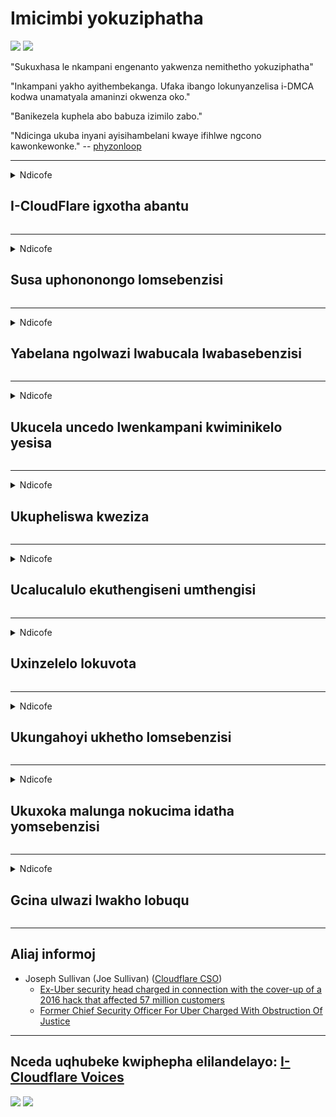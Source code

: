 # Imicimbi yokuziphatha

![](https://codeberg.org/crimeflare/stop_cloudflare/media/branch/master/image/itsreallythatbad.jpg)
![](https://codeberg.org/crimeflare/stop_cloudflare/media/branch/master/image/telegram/c81238387627b4bfd3dcd60f56d41626.jpg)

"Sukuxhasa le nkampani engenanto yakwenza nemithetho yokuziphatha"

"Inkampani yakho ayithembekanga. Ufaka ibango lokunyanzelisa i-DMCA kodwa unamatyala amaninzi okwenza oko."

"Banikezela kuphela abo babuza izimilo zabo."

"Ndicinga ukuba inyani ayisihambelani kwaye ifihlwe ngcono kawonkewonke."  -- [phyzonloop](https://twitter.com/phyzonloop)


---


<details>
<summary>Ndicofe

## I-CloudFlare igxotha abantu
</summary>


I-Cloudflare ithumela ii-imeyile zogaxekile kwabo bengekhoyo abasebenzisi be-Cloudflare.

- Thumela ii-imeyile kuphela kubabhalisile abangene
- Xa umsebenzisi esithi "yeka", ndiyeke ukuthumela i-imeyile

Yinto elula leyo. Kodwa iCloudflare ayikhathali.
U-Cloudflare uthe ukusebenzisa inkonzo yabo kungayimisa yonke i-spammers okanye abahlaseli.
Singayimisa njani iCloudflare ngaphandle kokuvula iCloudflare?


| 🖼 | 🖼 |
| --- | --- |
| ![](https://codeberg.org/crimeflare/stop_cloudflare/media/branch/master/image/cfspam01.jpg) | ![](https://codeberg.org/crimeflare/stop_cloudflare/media/branch/master/image/cfspam03.jpg) |
| ![](https://codeberg.org/crimeflare/stop_cloudflare/media/branch/master/image/cfspam02.jpg) | ![](https://codeberg.org/crimeflare/stop_cloudflare/media/branch/master/image/cfspambrittany.jpg)<br>![](https://codeberg.org/crimeflare/stop_cloudflare/media/branch/master/image/cfspamtwtr.jpg) |

</details>

---

<details>
<summary>Ndicofe

## Susa uphononongo lomsebenzisi
</summary>


Uvavanyo olubi lwe-Cloudflare
Ukuba uthumela isicatshulwa esichasene ne-Cloudflare kwi-Twitter, unethuba lokufumana impendulo evela kumqeshwa wase-Cloudflare ngomyalezo othi "Hayi, ayisiyiyo".
Ukuba uthumela uphononongo olungelulo nakweyiphi na indawo yokujonga, baya kuzama ukuyifumana.


| 🖼 | 🖼 |
| --- | --- |
| ![](https://codeberg.org/crimeflare/stop_cloudflare/media/branch/master/image/cfcenrev_01.jpg)<br>![](https://codeberg.org/crimeflare/stop_cloudflare/media/branch/master/image/cfcenrev_02.jpg) | ![](https://codeberg.org/crimeflare/stop_cloudflare/media/branch/master/image/cfcenrev_03.jpg) |

</details>

---

<details>
<summary>Ndicofe

## Yabelana ngolwazi lwabucala lwabasebenzisi
</summary>


I-Cloudflare inengxaki yokuhlukumeza.
I-Cloudflare yabelana ngolwazi lomntu malunga nabo bakhalaza malunga nokusingathwa indawo.
Ngamanye amaxesha bayakucela ukuba ubonelele nge-ID yakho yokwenene.
Ukuba awufuni ukuhlukunyezwa, ukuhlaselwa, ukutshintshwa okanye ukubulawa, kungcono uhlale kude kwiiwebhusayithi ze-Cloudfla.


| 🖼 | 🖼 |
| --- | --- |
| ![](https://codeberg.org/crimeflare/stop_cloudflare/media/branch/master/image/cfdox_what.jpg) | ![](https://codeberg.org/crimeflare/stop_cloudflare/media/branch/master/image/cfdox_swat.jpg) |
| ![](https://codeberg.org/crimeflare/stop_cloudflare/media/branch/master/image/cfdox_kill.jpg) | ![](https://codeberg.org/crimeflare/stop_cloudflare/media/branch/master/image/cfdox_threat.jpg) |
| ![](https://codeberg.org/crimeflare/stop_cloudflare/media/branch/master/image/cfdox_dox.jpg) | ![](https://codeberg.org/crimeflare/stop_cloudflare/media/branch/master/image/cfdox_ex1.jpg)<br>![](https://codeberg.org/crimeflare/stop_cloudflare/media/branch/master/image/cfdox_ex2.jpg) |

</details>

---

<details>
<summary>Ndicofe

## Ukucela uncedo lwenkampani kwiminikelo yesisa
</summary>


I-CloudFlare icela iminikelo yesisa.
Iyothusa into yokuba umbutho waseMelika ubuza ukuxhasa izibonelelo ecaleni kwemibutho engenzi nzuzo inezizathu ezilungileyo.
Ukuba uthanda ukuvimba abantu okanye ukuchitha ixesha labanye abantu, unokufuna uku-odola iipizzas zabasebenzi base-Cloudflare.


![](https://codeberg.org/crimeflare/stop_cloudflare/media/branch/master/image/cfdonate.jpg)

</details>

---

<details>
<summary>Ndicofe

## Ukupheliswa kweziza
</summary>


Uya kwenza ntoni ukuba indawo yakho yehla ngequbuliso?
Kukho iingxelo zokuba iCloudflare icima ukumiselwa komsebenzisi okanye ukunqanda inkonzo ngaphandle kwesilumkiso, buthule.
Sicebisa ukuba ufumane umboneleli olungcono.

![](https://codeberg.org/crimeflare/stop_cloudflare/media/branch/master/image/cftmnt.jpg)

</details>

---

<details>
<summary>Ndicofe

## Ucalucalulo ekuthengiseni umthengisi
</summary>


I-CloudFlare inika unyango olukhethekileyo kwabo basebenzisa iFirefox ngelixa inika impatho gadalala kubasebenzisi be-non-Tor-Browser ngaphezulu kweTor.
Abasebenzisi beTor abangavumiyo ukwenza into engahlawulelwayo yasimahla bafumana impatho gadalala.
Oku kungalingani kokufikelela kukusetyenziswa gwenxa kokungathathi hlangothi kunye nokusetyenziswa gwenxa kwamandla.

![](https://codeberg.org/crimeflare/stop_cloudflare/media/branch/master/image/browdifftbcx.gif)

- Ekhohlo: I-Tor Browser, Ekunene: Chrome. Idilesi ye-IP efanayo.

![](https://codeberg.org/crimeflare/stop_cloudflare/media/branch/master/image/browserdiff.jpg)

- Ekhohlo: I-Tor Browser Javascript ikhubazekile, ikhukhi yenziwe
- Ekunene: I-Javascript ye-Chrome yenziwe ukuba isebenze, ikhukhi ikhubazeke

![](https://codeberg.org/crimeflare/stop_cloudflare/media/branch/master/image/cfsiryoublocked.jpg)

- QuteBrowser (isikhangeli esincinci) ngaphandle kweTor (Clearnet IP)

| ***Isikhangeli*** | ***Fikelela kunyango*** |
| --- | --- |
| Tor Browser (IJavascript yenziwe) | ukufikelela kuvunyelwe |
| Firefox (IJavascript yenziwe) | ukufikelela kulungisiwe |
| Chromium (IJavascript yenziwe) | ukufikelela kulungisiwe |
| Chromium or Firefox (IJavascript ikhutshiwe) | ukungena khange kuvunyelwe |
| Chromium or Firefox (Ikhukhi ikhubazekile) | ukungena khange kuvunyelwe |
| QuteBrowser | ukungena khange kuvunyelwe |
| lynx | ukungena khange kuvunyelwe |
| w3m | ukungena khange kuvunyelwe |
| wget | ukungena khange kuvunyelwe |


Kutheni ungasebenzisi iqhosha lomsindo ukusombulula umngeni olula?

Ewe, kukho iqhosha lokulalela, kodwa akusoloko kusebenza ngaphezulu kweTor.
Uya kufumana lo myalezo xa ucofa:

```
Zama kwakhona kamva
Ikhompyuter yakho okanye inethiwekhi inokuthumela imibuzo ngokuzenzekelayo.
Ukukhusela abasebenzisi bethu, asinakusenza isicelo sakho ngoku.
Ngolwazi oluthe kratya ndwendwela iphepha lethu loncedo
```

</details>

---

<details>
<summary>Ndicofe

## Uxinzelelo lokuvota
</summary>


Abavoti e-US bathi babhalisela ukuvota okokugqibela kwiwebhusayithi kasobhala weburhulumenteni kwilizwe abahlala kulo.
Iiofisi zikanobhala wombuso ezilawulwa yiRiphabhlikhi zibandakanyeka ekunyanzelweni kwabavoti ngokwenza intetho kwiwebhusayithi kanobhala wombuso ngokusebenzisa iCloudflare.
Ukuphathwa ngenzondelelo kuka-Cloudflare kubasebenzisi be-Tor, indawo yayo ye-MITM njengendawo ekumgangatho ophambili wovavanyo, kunye nendima yayo eyenzakalisayo ngokubanzi yenza ukuba abo bavotayo bangavunyelwa ukubhalisa.
Imigwaqo ikakhulu ithande ukwamkela imfihlo.
Iifom zobhaliso lwabavoti ziqokelela ulwazi olubuthathaka malunga nokuvota kwezopolitiko, idilesi yomntu, inombolo yokhuseleko lentlalontle, kunye nomhla wokuzalwa.
Uninzi lwamazwe lenza kuphela iseti yolu lwazi lufumaneka esidlangalaleni, kodwa iCloudflare ibona lonke olo lwazi xa umntu ebhalisa ukuvota.

Qaphela ukuba ubhaliso lwephepha alunqande i-Cloudflare ngenxa yokuba unobhala wabasebenzi bokungena kwedatha banokusebenzisa iwebhusayithi ye-Cloudflare ukufaka idatha.

| 🖼 | 🖼 |
| --- | --- |
| ![](https://codeberg.org/crimeflare/stop_cloudflare/media/branch/master/image/cfvotm_01.jpg) | ![](https://codeberg.org/crimeflare/stop_cloudflare/media/branch/master/image/cfvotm_02.jpg) |

- I-Change.org yiwebhusayithi eyaziwayo yokuqokelela iivoti kwaye ithathe inyathelo.
“abantu kuyo yonke indawo baqala amaphulo, ukudibanisa abaxhasi, kunye nokusebenza nabenzi bezigqibo ukuqhuba izisombululo.”
Ngelishwa, abantu abaninzi abakwazi ukujonga utshintsho kwi -.org ngenxa yokucoca iiflat.
Banqunyanyisiwe ukuba basayine uxwebhu lwezikhalazo, ngaloo ndlela bababandakanye kwinkqubo yedemokhrasi.
Sebenzisa elinye iqonga elingenziwanga njengelifikile iPlayback kuyanceda ukulungisa ingxaki.

| 🖼 | 🖼 |
| --- | --- |
| ![](https://codeberg.org/crimeflare/stop_cloudflare/media/branch/master/image/changeorgasn.jpg) | ![](https://codeberg.org/crimeflare/stop_cloudflare/media/branch/master/image/changeorgtor.jpg) |

- "IProjekthi yaseAthenflare" inikezela ngenkululeko yamanqanaba oshishino kurhulumente nakwiwebhusayithi.
Bathe "imimandla yabo inokufikelela kulwazi lonyulo kunye nokubhaliswa kwabavoti" kodwa obu bubuxoki kuba abantu abaninzi abanakukwazi ukukhangela indawo konke konke.

</details>

---

<details>
<summary>Ndicofe

## Ukungahoyi ukhetho lomsebenzisi
</summary>


Ukuba ukhetha ukuphuma, ulindele ukuba ungafumani imeyile malunga nayo.
I-Cloudflare iyityeshela ukhetho lomsebenzisi kwaye yabelane ngedatha nemibutho yangaphandle ngaphandle kwemvume yomthengi.
Ukuba usebenzisa isicwangciso sabo simahla, ngamanye amaxesha bathumela i-imeyile kuwe becela ukuthenga okubhaliselwe inyanga nenyanga.

![](https://codeberg.org/crimeflare/stop_cloudflare/media/branch/master/image/cfviopl_tp.jpg)

</details>

---

<details>
<summary>Ndicofe

## Ukuxoka malunga nokucima idatha yomsebenzisi
</summary>


Ngokwalo bhulogi lomthengi we-Cloudflare, i-Cloudflare iyaxoka malunga nokucima iiakhawunti.
Kule mihla, iinkampani ezininzi zigcina idatha yakho emva kokuba uyivalile okanye uyisusile iakhawunti yakho.
Uninzi lweenkampani ezilungileyo ziyakhankanya malunga nomgaqo-nkqubo wabo wabucala.
I-Cloudflare? Hayi.

```
2019-08-05 I-CloudFlare ithumele ukungqina ukuba bayisusile iakhawunti yam.
2019-10-02 Ndifumene i-imeyile evela kwi-CloudFlare "kuba ndingumthengi"
```

I-Cloudflare ibingazi ngegama "susa".
Ukuba isuswe ngokwenene, kutheni le nto umthengi ex wafumana i-imeyile?
Uye wakhankanya ukuba umgaqo-nkqubo wabucala we-Cloudflare awuchazi malunga nawo.

```
Ipolisi yabo entsha yabucala ayithethi nto ngokugcina idatha unyaka.
```

![](https://codeberg.org/crimeflare/stop_cloudflare/media/branch/master/image/cfviopl_notdel.jpg)

Ungayithemba njani iCloudflare ukuba umgaqo-nkqubo wabo wabucala uyiLIE?

</details>

---

<details>
<summary>Ndicofe

## Gcina ulwazi lwakho lobuqu
</summary>


Ukucima i-akhawunti ye-Cloudflare kwinqanaba elinzima.

```
Ngenisa itikiti lokuxhasa usebenzisa udidi "lweAkhawunti",
kunye nokucelwa ukucinywa kwe-akhawunti emzimbeni womyalezo.
Akufuneki ube unemimandla okanye amakhadi etyala axhonywe kwiakhawunti yakho ngaphambi kokucela ukucinywa.
```

Uya kufumana le imeyile yokuqinisekisa.

![](https://codeberg.org/crimeflare/stop_cloudflare/media/branch/master/image/cf_deleteandkeep.jpg)

"Sele siqalisile ukwenza isicelo sakho sokucima" kodwa "Siza kuqhubeka nokugcina iinkcukacha zakho".

Ngaba "ungayithemba" le?

</details>

---

## Aliaj informoj

- Joseph Sullivan (Joe Sullivan) ([Cloudflare CSO](https://twitter.com/eastdakota/status/1296522269313785862))
  - [Ex-Uber security head charged in connection with the cover-up of a 2016 hack that affected 57 million customers](https://www.businessinsider.com/uber-data-hack-security-head-joe-sullivan-charged-cover-up-2020-8)
  - [Former Chief Security Officer For Uber Charged With Obstruction Of Justice](https://www.justice.gov/usao-ndca/pr/former-chief-security-officer-uber-charged-obstruction-justice)


---

## Nceda uqhubeke kwiphepha elilandelayo:   [I-Cloudflare Voices](../PEOPLE.md)

![](https://codeberg.org/crimeflare/stop_cloudflare/media/branch/master/image/freemoldybread.jpg)
![](https://codeberg.org/crimeflare/stop_cloudflare/media/branch/master/image/cfisnotanoption.jpg)
